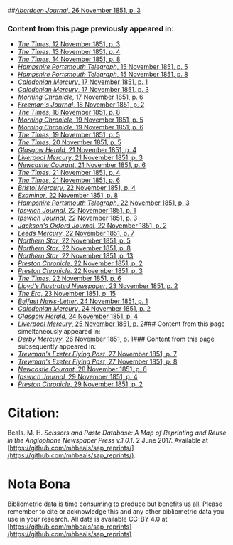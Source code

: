 ##[*Aberdeen Journal*, 26 November 1851, p. 3](https://mhbeals.github.io/sap_html/Aberdeen-Journal/Aberdeen-Journal-26-November-1851-p-3)

### Content from this page previously appeared in:
+ [*The Times*, 12 November 1851, p. 3](https://mhbeals.github.io/sap_html/The-Times/The-Times-12-November-1851-p-3)
+ [*The Times*, 13 November 1851, p. 4](https://mhbeals.github.io/sap_html/The-Times/The-Times-13-November-1851-p-4)
+ [*The Times*, 14 November 1851, p. 8](https://mhbeals.github.io/sap_html/The-Times/The-Times-14-November-1851-p-8)
+ [*Hampshire Portsmouth Telegraph*, 15 November 1851, p. 5](https://mhbeals.github.io/sap_html/Hampshire-Portsmouth-Telegraph/Hampshire-Portsmouth-Telegraph-15-November-1851-p-5)
+ [*Hampshire Portsmouth Telegraph*, 15 November 1851, p. 8](https://mhbeals.github.io/sap_html/Hampshire-Portsmouth-Telegraph/Hampshire-Portsmouth-Telegraph-15-November-1851-p-8)
+ [*Caledonian Mercury*, 17 November 1851, p. 1](https://mhbeals.github.io/sap_html/Caledonian-Mercury/Caledonian-Mercury-17-November-1851-p-1)
+ [*Caledonian Mercury*, 17 November 1851, p. 3](https://mhbeals.github.io/sap_html/Caledonian-Mercury/Caledonian-Mercury-17-November-1851-p-3)
+ [*Morning Chronicle*, 17 November 1851, p. 6](https://mhbeals.github.io/sap_html/Morning-Chronicle/Morning-Chronicle-17-November-1851-p-6)
+ [*Freeman's Journal*, 18 November 1851, p. 2](https://mhbeals.github.io/sap_html/Freeman's-Journal/Freeman's-Journal-18-November-1851-p-2)
+ [*The Times*, 18 November 1851, p. 8](https://mhbeals.github.io/sap_html/The-Times/The-Times-18-November-1851-p-8)
+ [*Morning Chronicle*, 19 November 1851, p. 5](https://mhbeals.github.io/sap_html/Morning-Chronicle/Morning-Chronicle-19-November-1851-p-5)
+ [*Morning Chronicle*, 19 November 1851, p. 6](https://mhbeals.github.io/sap_html/Morning-Chronicle/Morning-Chronicle-19-November-1851-p-6)
+ [*The Times*, 19 November 1851, p. 5](https://mhbeals.github.io/sap_html/The-Times/The-Times-19-November-1851-p-5)
+ [*The Times*, 20 November 1851, p. 5](https://mhbeals.github.io/sap_html/The-Times/The-Times-20-November-1851-p-5)
+ [*Glasgow Herald*, 21 November 1851, p. 4](https://mhbeals.github.io/sap_html/Glasgow-Herald/Glasgow-Herald-21-November-1851-p-4)
+ [*Liverpool Mercury*, 21 November 1851, p. 3](https://mhbeals.github.io/sap_html/Liverpool-Mercury/Liverpool-Mercury-21-November-1851-p-3)
+ [*Newcastle Courant*, 21 November 1851, p. 6](https://mhbeals.github.io/sap_html/Newcastle-Courant/Newcastle-Courant-21-November-1851-p-6)
+ [*The Times*, 21 November 1851, p. 4](https://mhbeals.github.io/sap_html/The-Times/The-Times-21-November-1851-p-4)
+ [*The Times*, 21 November 1851, p. 6](https://mhbeals.github.io/sap_html/The-Times/The-Times-21-November-1851-p-6)
+ [*Bristol Mercury*, 22 November 1851, p. 4](https://mhbeals.github.io/sap_html/Bristol-Mercury/Bristol-Mercury-22-November-1851-p-4)
+ [*Examiner*, 22 November 1851, p. 8](https://mhbeals.github.io/sap_html/Examiner/Examiner-22-November-1851-p-8)
+ [*Hampshire Portsmouth Telegraph*, 22 November 1851, p. 3](https://mhbeals.github.io/sap_html/Hampshire-Portsmouth-Telegraph/Hampshire-Portsmouth-Telegraph-22-November-1851-p-3)
+ [*Ipswich Journal*, 22 November 1851, p. 1](https://mhbeals.github.io/sap_html/Ipswich-Journal/Ipswich-Journal-22-November-1851-p-1)
+ [*Ipswich Journal*, 22 November 1851, p. 3](https://mhbeals.github.io/sap_html/Ipswich-Journal/Ipswich-Journal-22-November-1851-p-3)
+ [*Jackson's Oxford Journal*, 22 November 1851, p. 2](https://mhbeals.github.io/sap_html/Jackson's-Oxford-Journal/Jackson's-Oxford-Journal-22-November-1851-p-2)
+ [*Leeds Mercury*, 22 November 1851, p. 7](https://mhbeals.github.io/sap_html/Leeds-Mercury/Leeds-Mercury-22-November-1851-p-7)
+ [*Northern Star*, 22 November 1851, p. 5](https://mhbeals.github.io/sap_html/Northern-Star/Northern-Star-22-November-1851-p-5)
+ [*Northern Star*, 22 November 1851, p. 8](https://mhbeals.github.io/sap_html/Northern-Star/Northern-Star-22-November-1851-p-8)
+ [*Northern Star*, 22 November 1851, p. 13](https://mhbeals.github.io/sap_html/Northern-Star/Northern-Star-22-November-1851-p-13)
+ [*Preston Chronicle*, 22 November 1851, p. 2](https://mhbeals.github.io/sap_html/Preston-Chronicle/Preston-Chronicle-22-November-1851-p-2)
+ [*Preston Chronicle*, 22 November 1851, p. 3](https://mhbeals.github.io/sap_html/Preston-Chronicle/Preston-Chronicle-22-November-1851-p-3)
+ [*The Times*, 22 November 1851, p. 6](https://mhbeals.github.io/sap_html/The-Times/The-Times-22-November-1851-p-6)
+ [*Lloyd's Illustrated Newspaper*, 23 November 1851, p. 2](https://mhbeals.github.io/sap_html/Lloyd's-Illustrated-Newspaper/Lloyd's-Illustrated-Newspaper-23-November-1851-p-2)
+ [*The Era*, 23 November 1851, p. 15](https://mhbeals.github.io/sap_html/The-Era/The-Era-23-November-1851-p-15)
+ [*Belfast News-Letter*, 24 November 1851, p. 1](https://mhbeals.github.io/sap_html/Belfast-News-Letter/Belfast-News-Letter-24-November-1851-p-1)
+ [*Caledonian Mercury*, 24 November 1851, p. 2](https://mhbeals.github.io/sap_html/Caledonian-Mercury/Caledonian-Mercury-24-November-1851-p-2)
+ [*Glasgow Herald*, 24 November 1851, p. 4](https://mhbeals.github.io/sap_html/Glasgow-Herald/Glasgow-Herald-24-November-1851-p-4)
+ [*Liverpool Mercury*, 25 November 1851, p. 2](https://mhbeals.github.io/sap_html/Liverpool-Mercury/Liverpool-Mercury-25-November-1851-p-2)### Content from this page simeltaneously appeared in:
+ [*Derby Mercury*, 26 November 1851, p. 1](https://mhbeals.github.io/sap_html/Derby-Mercury/Derby-Mercury-26-November-1851-p-1)### Content from this page subsequently appeared in:
+ [*Trewman's Exeter Flying Post*, 27 November 1851, p. 7](https://mhbeals.github.io/sap_html/Trewman's-Exeter-Flying-Post/Trewman's-Exeter-Flying-Post-27-November-1851-p-7)
+ [*Trewman's Exeter Flying Post*, 27 November 1851, p. 8](https://mhbeals.github.io/sap_html/Trewman's-Exeter-Flying-Post/Trewman's-Exeter-Flying-Post-27-November-1851-p-8)
+ [*Newcastle Courant*, 28 November 1851, p. 6](https://mhbeals.github.io/sap_html/Newcastle-Courant/Newcastle-Courant-28-November-1851-p-6)
+ [*Ipswich Journal*, 29 November 1851, p. 4](https://mhbeals.github.io/sap_html/Ipswich-Journal/Ipswich-Journal-29-November-1851-p-4)
+ [*Preston Chronicle*, 29 November 1851, p. 2](https://mhbeals.github.io/sap_html/Preston-Chronicle/Preston-Chronicle-29-November-1851-p-2)
                    
# Citation: 

Beals. M. H. *Scissors and Paste Database: A Map of Reprinting and Reuse in the Anglophone Newspaper Press v.1.0.1.* 2 June 2017. Available at [https://github.com/mhbeals/sap_reprints/](https://github.com/mhbeals/sap_reprints/). 
                    
# Nota Bona

Bibliometric data is time consuming to produce but benefits us all. Please remember to cite or acknowledge this and any other bibliometric data you use in your research. All data is available CC-BY 4.0 at [https://github.com/mhbeals/sap_reprints](https://github.com/mhbeals/sap_reprints)